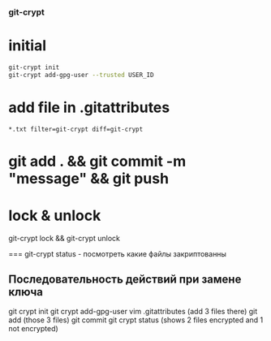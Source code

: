 ### git-crypt 

# initial
```bash
git-crypt init 
git-crypt add-gpg-user --trusted USER_ID 
```

# add file in .gitattributes
```
*.txt filter=git-crypt diff=git-crypt 
```

#  git add . && git commit -m "message" && git push

# lock & unlock
git-crypt lock && git-crypt unlock


=== git-crypt status - посмотреть какие файлы закриптованны

## Последовательность действий при замене ключа
git crypt init
git crypt add-gpg-user
vim .gitattributes (add 3 files there)
git add (those 3 files)
git commit
git crypt status (shows 2 files encrypted and 1 not encrypted)
